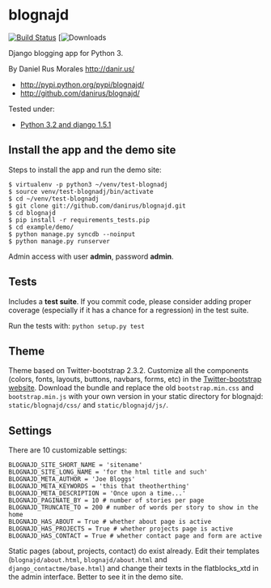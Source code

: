# blognajd

[![Build Status](https://travis-ci.org/danirus/blognajd.png)](https://travis-ci.org/danirus/blognajd) [![Downloads](https://pypi.python.org/pypi/blognajd)

Django blogging app for Python 3.

By Daniel Rus Morales <http://danir.us/>

* http://pypi.python.org/pypi/blognajd/
* http://github.com/danirus/blognajd/

Tested under:

* [Python 3.2 and django 1.5.1](http://buildbot.danir.us/builders/blognajd-py32dj15)


## Install the app and the demo site

Steps to install the app and run the demo site:

    $ virtualenv -p python3 ~/venv/test-blognadj
    $ source venv/test-blognadj/bin/activate
    $ cd ~/venv/test-blognadj
    $ git clone git://github.com/danirus/blognajd.git
    $ cd blognajd
    $ pip install -r requirements_tests.pip
    $ cd example/demo/
    $ python manage.py syncdb --noinput
    $ python manage.py runserver

Admin access with user **admin**, password **admin**.


## Tests

Includes a **test suite**. If you commit code, please consider adding proper coverage (especially if it has a chance for a regression) in the test suite.

Run the tests with:  ``python setup.py test``


## Theme

Theme based on Twitter-bootstrap 2.3.2. Customize all the components (colors, fonts, layouts, buttons, navbars, forms, etc) in the [Twitter-bootstrap website](http://twitter.github.io/bootstrap/customize.html). Download the bundle and replace the old `bootstrap.min.css` and `bootstrap.min.js` with your own version in your static directory for blognajd: `static/blognajd/css/` and `static/blognajd/js/`.


## Settings

There are 10 customizable settings:

    BLOGNAJD_SITE_SHORT_NAME = 'sitename'
    BLOGNAJD_SITE_LONG_NAME = 'for the html title and such'
    BLOGNAJD_META_AUTHOR = 'Joe Bloggs'
    BLOGNAJD_META_KEYWORDS = 'this that theotherthing'
    BLOGNAJD_META_DESCRIPTION = 'Once upon a time...'
    BLOGNAJD_PAGINATE_BY = 10 # number of stories per page
    BLOGNAJD_TRUNCATE_TO = 200 # number of words per story to show in the home
    BLOGNAJD_HAS_ABOUT = True # whether about page is active
    BLOGNAJD_HAS_PROJECTS = True # whether projects page is active
    BLOGNAJD_HAS_CONTACT = True # whether contact page and form are active

Static pages (about, projects, contact) do exist already. Edit their templates (`blognajd/about.html`, `blognajd/about.html` and `django_contactme/base.html`) and change their texts in the flatblocks_xtd in the admin interface. Better to see it in the demo site.

